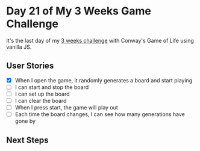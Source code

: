 # Day 21 of My 3 Weeks Game Challenge

It's the last day of my [3 weeks challenge](https://github.com/zsoltime/game-challenge) with Conway's Game of Life using vanilla JS.

## User Stories

- [x] When I open the game, it randomly generates a board and start playing
- [ ] I can start and stop the board
- [ ] I can set up the board
- [ ] I can clear the board
- [ ] When I press start, the game will play out
- [ ] Each time the board changes, I can see how many generations have gone by

## Next Steps
